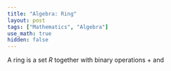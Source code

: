 ```yaml
---
title: "Algebra: Ring"
layout: post
tags: ["Mathematics", "Algebra"]
use_math: true
hidden: false
---
```


A ring is a set $R$ together with binary operations $+$ and 

